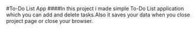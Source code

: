 #To-Do List App
####In this project i made simple To-Do List application which you can add and delete tasks.Also it saves your data when you close project page or close your browser.
